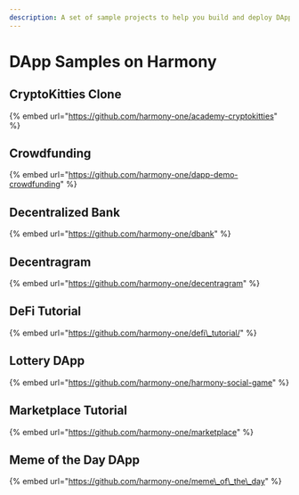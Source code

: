 ```yaml
---
description: A set of sample projects to help you build and deploy DApps on Harmony.
---
```


# DApp Samples on Harmony

## CryptoKitties Clone

{% embed url="https://github.com/harmony-one/academy-cryptokitties" %}

## Crowdfunding

{% embed url="https://github.com/harmony-one/dapp-demo-crowdfunding" %}

## Decentralized Bank

{% embed url="https://github.com/harmony-one/dbank" %}

## Decentragram

{% embed url="https://github.com/harmony-one/decentragram" %}

## DeFi Tutorial

{% embed url="https://github.com/harmony-one/defi\_tutorial/" %}

## Lottery DApp

{% embed url="https://github.com/harmony-one/harmony-social-game" %}

## Marketplace Tutorial

{% embed url="https://github.com/harmony-one/marketplace" %}

## Meme of the Day DApp

{% embed url="https://github.com/harmony-one/meme\_of\_the\_day" %}



